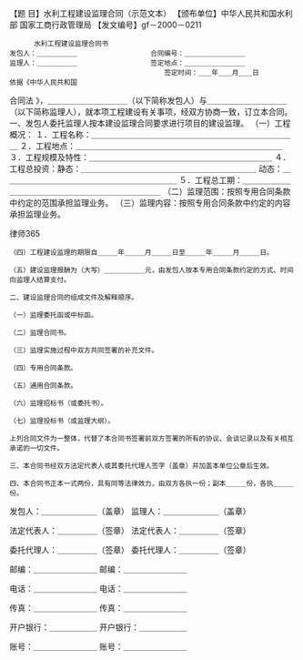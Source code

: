 
 【题    目】水利工程建设监理合同（示范文本）
【颁布单位】中华人民共和国水利部  国家工商行政管理局
【发文编号】gf－2000－0211
  
  
          水利工程建设监理合同书
    发包人：＿＿＿＿＿＿                  合同编号：＿＿＿＿＿＿＿＿＿
    监理人：＿＿＿＿＿＿                  签定地点：＿＿＿＿＿＿＿＿＿
                                          签定时间：＿＿年＿＿月＿＿日
    依据《中华人民共和国
合同法
》，＿＿＿＿＿＿＿＿＿＿（以下简称发包人）与＿＿＿＿＿＿＿＿＿＿（以下简称监理人），就本项工程建设有关事项，经双方协商一致，订立本合同。
    一、发包人委托监理人按本建设监理合同要求进行项目的建设监理。
    （一）工程概况：
    １．工程名称：＿＿＿＿＿＿＿＿＿＿＿＿＿＿＿＿＿＿＿＿＿＿＿＿＿＿
    ２．工程地点：＿＿＿＿＿＿＿＿＿＿＿＿＿＿＿＿＿＿＿＿＿＿＿＿＿＿
    ３．工程规模及特性：＿＿＿＿＿＿＿＿＿＿＿＿＿＿＿＿＿＿＿＿＿＿＿
    ４．工程总投资：静态：＿＿＿＿＿＿＿＿＿＿＿＿＿＿＿＿＿＿＿＿＿＿
                    动态：＿＿＿＿＿＿＿＿＿＿＿＿＿＿＿＿＿＿＿＿＿＿
    ５．工程总工期：＿＿＿＿＿＿＿＿＿＿＿＿＿＿＿＿＿＿＿＿＿＿＿＿＿
    （二）监理范围：按照专用合同条款中约定的范围承担监理业务。
    （三）监理内容：按照专用合同条款中约定的内容承担监理业务。




 
律师365






    （四）工程建设监理的期限自＿＿＿年＿＿＿月＿＿＿日至＿＿＿年＿＿＿月＿＿＿日。

    （五）建设监理报酬为（大写）＿＿＿＿＿＿元，由发包人按本专用合同条款约定的方式、时间向监理人结算支付。

    二、建设监理合同的组成文件及解释顺序。

    （一）监理委托函或中标函。

    （二）监理合同书。

    （三）监理实施过程中双方共同签署的补充文件。

    （四）专用合同条款。

    （五）通用合同条款。

    （六）监理招标书（或委托书）。

    （七）监理投标书（或监理大纲）。

    上列合同文件为一整体，代替了本合同书签署前双方签署的所有的协议、会谈记录以及有关相互承诺的一切文件。

    三、本合同书经双方法定代表人或其委托代理人签字（盖章）并加盖本单位公章后生效。

    四、本合同书正本一式两份，具有同等法律效力，由双方各执一份；副本＿＿＿份，各执＿＿＿份。

发包人：＿＿＿＿＿＿＿（盖章）        监理人：＿＿＿＿＿＿＿（盖章）

法定代表人：＿＿＿＿＿（签章）        法定代表人：＿＿＿＿＿（签章）

委托代理人：＿＿＿＿＿（签章）        委托代理人：＿＿＿＿＿（签章）

邮编：＿＿＿＿＿＿＿＿                邮编：＿＿＿＿＿＿＿＿

电话：＿＿＿＿＿＿＿＿                电话：＿＿＿＿＿＿＿＿

传真：＿＿＿＿＿＿＿＿                传真：＿＿＿＿＿＿＿＿

开户银行：＿＿＿＿＿＿                开户银行：＿＿＿＿＿＿

账号：＿＿＿＿＿＿＿＿                账号：＿＿＿＿＿＿＿＿

  


 

 
 
 
 
 
  


  
 

  


  


  
 
 
 
 


